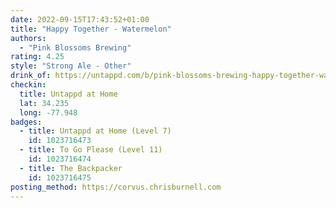 ```yaml
---
date: 2022-09-15T17:43:52+01:00
title: "Happy Together - Watermelon"
authors:
  - "Pink Blossoms Brewing"
rating: 4.25
style: "Strong Ale - Other"
drink_of: https://untappd.com/b/pink-blossoms-brewing-happy-together-watermelon/4699610
checkin:
  title: Untappd at Home
  lat: 34.235
  long: -77.948
badges:
  - title: Untappd at Home (Level 7)
    id: 1023716473
  - title: To Go Please (Level 11)
    id: 1023716474
  - title: The Backpacker
    id: 1023716475
posting_method: https://corvus.chrisburnell.com
---
```

